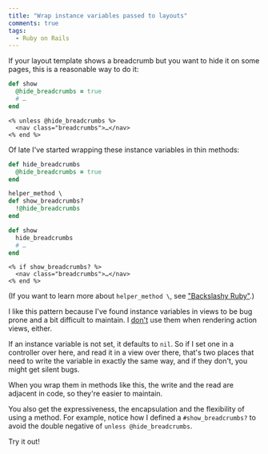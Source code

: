 ```yaml
---
title: "Wrap instance variables passed to layouts"
comments: true
tags:
  - Ruby on Rails
---
```


If your layout template shows a breadcrumb but you want to hide it on some pages, this is a reasonable way to do it:

``` ruby my_controller.rb
def show
  @hide_breadcrumbs = true
  # …
end
```

``` erb layout.html.erb
<% unless @hide_breadcrumbs %>
  <nav class="breadcrumbs">…</nav>
<% end %>
```

Of late I've started wrapping these instance variables in thin methods:

``` ruby application_controller.rb
def hide_breadcrumbs
  @hide_breadcrumbs = true
end

helper_method \
def show_breadcrumbs?
  !@hide_breadcrumbs
end
```

``` ruby my_controller.rb
def show
  hide_breadcrumbs
  # …
end
```

``` erb layout.html.erb
<% if show_breadcrumbs? %>
  <nav class="breadcrumbs">…</nav>
<% end %>
```

(If you want to learn more about `helper_method \`, see ["Backslashy Ruby"](/2015/01/backslashy-ruby/).)

I like this pattern because I've found instance variables in views to be bug prone and a bit difficult to maintain. I [don't](/2013/05/locals/) use them when rendering action views, either.

If an instance variable is not set, it defaults to `nil`. So if I set one in a controller over here, and read it in a view over there, that's two places that need to write the variable in exactly the same way, and if they don't, you might get silent bugs.

When you wrap them in methods like this, the write and the read are adjacent in code, so they're easier to maintain.

You also get the expressiveness, the encapsulation and the flexibility of using a method. For example, notice how I defined a `#show_breadcrumbs?` to avoid the double negative of `unless @hide_breadcrumbs`.

Try it out!
